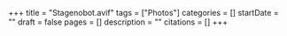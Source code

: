 +++
title = "Stagenobot.avif"
tags = ["Photos"]
categories = []
startDate = ""
draft = false
pages = []
description = ""
citations = []
+++
